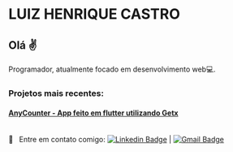 # LUIZ HENRIQUE CASTRO



## Olá :v:
Programador, atualmente focado em desenvolvimento web:computer:. 

### Projetos mais recentes:
####  [AnyCounter - App feito em flutter utilizando Getx](https://play.google.com/store/apps/details?id=com.lhcappsbr.any_counter)

 <br/> :email: &nbsp; Entre em contato comigo: [![Linkedin Badge](https://img.shields.io/badge/-LuizCastro-blue?style=flat-square&logo=Linkedin&logoColor=white&link=https://www.linkedin.com/in/luiz-henrique-castro-66a3541a8)](https://www.linkedin.com/in/luiz-henrique-castro-66a3541a8) 
|
[![Gmail Badge](https://img.shields.io/badge/-luizzandradee@gmail.com-c14438?style=flat-square&logo=Gmail&logoColor=white&link=mailto:luizzandradee@gmail.com)](mailto:luizzandradee@gmail.com)
